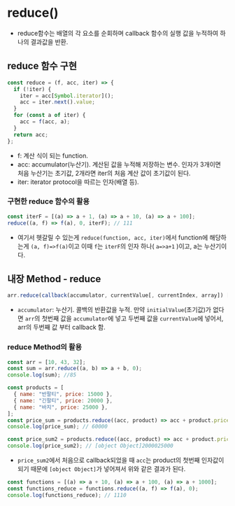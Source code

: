 # reduce()

- reduce함수는 배열의 각 요소를 순회하며 callback 함수의 실행 값을 누적하여 하나의 결과값을 반환.

## reduce 함수 구현

```javaScript
const reduce = (f, acc, iter) => {
  if (!iter) {
    iter = acc[Symbol.iterator]();
    acc = iter.next().value;
  }
  for (const a of iter) {
    acc = f(acc, a);
  }
  return acc;
};
```

- f: 계산 식이 되는 function.
- acc: accumulator(누산기). 계산된 값을 누적해 저장하는 변수. 인자가 3개이면 처음 누산기는 초기값, 2개라면 iter의 처음 계산 값이 초기값이 된다.
- iter: iterator protocol을 따르는 인자(배열 등).

### 구현한 reduce 함수의 활용

```javaScript
const iterF = [(a) => a + 1, (a) => a + 10, (a) => a + 100];
reduce((a, f) => f(a), 0, iterF); // 111
```

- 여기서 헷갈릴 수 있는게 `reduce(function, acc, iter)`에서 function에 해당하는게 `(a, f)=>f(a)`이고 이때 `f`는 `iterF`의 인자 하나( `a=>a+1` )이고, a는 누산기이다.

## 내장 Method - reduce

```javascript
arr.reduce(callback(accumulator, currentValue[, currentIndex, array]) [, initialValue])
```

- `accumulator`: 누산기. 콜백의 반환값을 누적. 만약 `initialValue`(초기값)가 없다면 `arr`의 첫번째 값을 `accumulator`에 넣고 두번째 값을 `currentValue`에 넣어서, arr의 두번째 값 부터 callback 함.

### reduce Method의 활용

```javascript
const arr = [10, 43, 32];
const sum = arr.reduce((a, b) => a + b, 0);
console.log(sum); //85
```

```javascript
const products = [
  { name: "반팔티", price: 15000 },
  { name: "긴팔티", price: 20000 },
  { name: "바지", price: 25000 },
];
const price_sum = products.reduce((acc, product) => acc + product.price, 0);
console.log(price_sum); // 60000

const price_sum2 = products.reduce((acc, product) => acc + product.price);
console.log(price_sum2); // [object Object]2000025000
```

- `price_sum2`에서 처음으로 callback되었을 때 `acc`는 product의 첫번째 인자값이 되기 때문에 `[object Object]`가 넣어져서 위와 같은 결과가 된다.

```javascript
const functions = [(a) => a + 10, (a) => a + 100, (a) => a + 1000];
const functions_reduce = functions.reduce((a, f) => f(a), 0);
console.log(functions_reduce); // 1110
```
